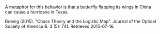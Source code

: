 A metaphor for this behavior is that a butterfly flapping its wings in China can cause a hurricane in Texas.

Boeing (2015). "Chaos Theory and the Logistic Map". Journal of the Optical Society of America B. 3 (5): 741. Retrieved 2015-07-16.
